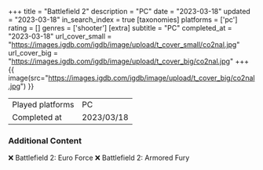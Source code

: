 +++
title = "Battlefield 2"
description = "PC"
date = "2023-03-18"
updated = "2023-03-18"
in_search_index = true
[taxonomies]
platforms = ['pc']
rating = []
genres = ['shooter']
[extra]
subtitle = "PC"
completed_at = "2023-03-18"
url_cover_small = "https://images.igdb.com/igdb/image/upload/t_cover_small/co2nal.jpg"
url_cover_big = "https://images.igdb.com/igdb/image/upload/t_cover_big/co2nal.jpg"
+++
{{ image(src="https://images.igdb.com/igdb/image/upload/t_cover_big/co2nal.jpg") }}

|              |            |
| ------------ | ---------- |
| Played platforms    | PC |
| Completed at | 2023/03/18 |



### Additional Content


❌ Battlefield 2: Euro Force
❌ Battlefield 2: Armored Fury